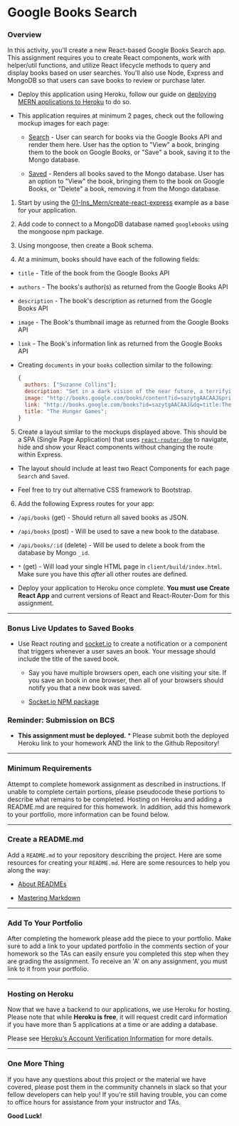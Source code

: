 # Google Books Search

### Overview

In this activity, you'll create a new React-based Google Books Search app. This assignment requires you to create React components, work with helper/util functions, and utilize React lifecycle methods to query and display books based on user searches. You'll also use Node, Express and MongoDB so that users can save books to review or purchase later.

- Deploy this application using Heroku, follow our guide on [deploying MERN applications to Heroku](../04-Important/MERNHerokuDeploy.md) to do so.

- This application requires at minimum 2 pages, check out the following mockup images for each page:

  - [Search](Search.png) - User can search for books via the Google Books API and render them here. User has the option to "View" a book, bringing them to the book on Google Books, or "Save" a book, saving it to the Mongo database.

  - [Saved](Saved.png) - Renders all books saved to the Mongo database. User has an option to "View" the book, bringing them to the book on Google Books, or "Delete" a book, removing it from the Mongo database.

1. Start by using the [01-Ins_Mern/create-react-express](../01-Activities/01-Ins_Mern/create-react-express) example as a base for your application.

2. Add code to connect to a MongoDB database named `googlebooks` using the mongoose npm package.

3. Using mongoose, then create a Book schema.

4. At a minimum, books should have each of the following fields:

- `title` - Title of the book from the Google Books API

- `authors` - The books's author(s) as returned from the Google Books API

- `description` - The book's description as returned from the Google Books API

- `image` - The Book's thumbnail image as returned from the Google Books API

- `link` - The Book's information link as returned from the Google Books API

- Creating `documents` in your `books` collection similar to the following:

  ```js
  {
    authors: ["Suzanne Collins"];
    description: "Set in a dark vision of the near future, a terrifying reality TV show is taking place. Twelve boys and twelve girls are forced to appear in a live event called The Hunger Games. There is only one rule: kill or be killed. When sixteen-year-old Katniss Everdeen steps forward to take her younger sister's place in the games, she sees it as a death sentence. But Katniss has been close to death before. For her, survival is second nature.";
    image: "http://books.google.com/books/content?id=sazytgAACAAJ&printsec=frontcover&img=1&zoom=1&source=gbs_api";
    link: "http://books.google.com/books?id=sazytgAACAAJ&dq=title:The+Hunger+Games&hl=&source=gbs_api";
    title: "The Hunger Games";
  }
  ```

5. Create a layout similar to the mockups displayed above. This should be a SPA (Single Page Application) that uses [`react-router-dom`](https://github.com/reactjs/react-router) to navigate, hide and show your React components without changing the route within Express.

- The layout should include at least two React Components for each page `Search` and `Saved`.

- Feel free to try out alternative CSS framework to Bootstrap.

6. Add the following Express routes for your app:

- `/api/books` (get) - Should return all saved books as JSON.

- `/api/books` (post) - Will be used to save a new book to the database.

- `/api/books/:id` (delete) - Will be used to delete a book from the database by Mongo `_id`.

- `*` (get) - Will load your single HTML page in `client/build/index.html`. Make sure you have this _after_ all other routes are defined.

- Deploy your application to Heroku once complete. **You must use Create React App** and current versions of React and React-Router-Dom for this assignment.

---

### Bonus Live Updates to Saved Books

- Use React routing and [socket.io](http://socket.io) to create a notification or a component that triggers whenever a user saves an book. Your message should include the title of the saved book.

  - Say you have multiple browsers open, each one visiting your site. If you save an book in one browser, then all of your browsers should notify you that a new book was saved.

  - [Socket.io NPM package](https://www.npmjs.com/package/socket.io)

### Reminder: Submission on BCS

- **This assignment must be deployed.** \* Please submit both the deployed Heroku link to your homework AND the link to the Github Repository!

---

### Minimum Requirements

Attempt to complete homework assignment as described in instructions. If unable to complete certain portions, please pseudocode these portions to describe what remains to be completed. Hosting on Heroku and adding a README.md are required for this homework. In addition, add this homework to your portfolio, more information can be found below.

---

### Create a README.md

Add a `README.md` to your repository describing the project. Here are some resources for creating your `README.md`. Here are some resources to help you along the way:

- [About READMEs](https://help.github.com/articles/about-readmes/)

- [Mastering Markdown](https://guides.github.com/features/mastering-markdown/)

---

### Add To Your Portfolio

After completing the homework please add the piece to your portfolio. Make sure to add a link to your updated portfolio in the comments section of your homework so the TAs can easily ensure you completed this step when they are grading the assignment. To receive an 'A' on any assignment, you must link to it from your portfolio.

---

### Hosting on Heroku

Now that we have a backend to our applications, we use Heroku for hosting. Please note that while **Heroku is free**, it will request credit card information if you have more than 5 applications at a time or are adding a database.

Please see [Heroku’s Account Verification Information](https://devcenter.heroku.com/articles/account-verification) for more details.

---

### One More Thing

If you have any questions about this project or the material we have covered, please post them in the community channels in slack so that your fellow developers can help you! If you're still having trouble, you can come to office hours for assistance from your instructor and TAs.

**Good Luck!**
